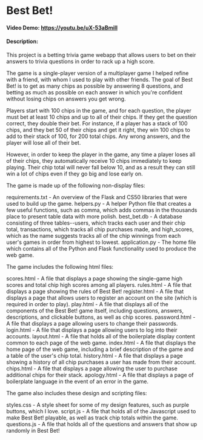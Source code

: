 # Best Bet!
#### Video Demo:  <https://youtu.be/uX-53aBmiII>
#### Description:
This project is a betting trivia game webapp that allows users to bet on their answers to trivia questions in order to rack up a high score.

The game is a single-player version of a multiplayer game I helped refine with a friend, with whom I used to play with other friends.
The goal of Best Bet! is to get as many chips as possible by answering 8 questions, and betting as much as possible on each answer
in which you're confident without losing chips on answers you get wrong.

Players start with 100 chips in the game, and for each question, the player must bet at least 10 chips and up to all of their chips. If they
get the question correct, they double their bet. For instance, if a player has a stack of 100 chips, and they bet 50 of their chips and get it right,
they win 100 chips to add to their stack of 100, for 200 total chips. Any wrong answers, and the player will lose all of their bet.

However, in order to keep the player in the game, any time a player loses all of their chips, they automatically receive 10 chips immediately to keep playing.
Their chip total will never fall below 10, and as a result they can still win a lot of chips even if they go big and lose early on.

The game is made up of the following non-display files:

requirements.txt - An overview of the Flask and CS50 libraries that were used to build up the game.
helpers.py - A helper Python file that creates a few useful functions, such as comma, which adds commas in the thousands place to present table data with more polish.
best_bet.db - A database consisting of three tables--users, which tracks each user and their chip total, transactions, which tracks all chip purchases made, and
high_scores, which as the name suggests tracks all of the chip winnings from each user's games in order from highest to lowest.
application.py - The home file which contains all of the Python and Flask functionality used to produce the web game.

The game includes the following html files:

scores.html - A file that displays a page showing the single-game high scores and total chip high scores among all players.
rules.html - A file that displays a page showing the rules of Best Bet!
register.html - A file that displays a page that allows users to register an account on the site (which is required in order to play).
play.html - A file that displays all of the components of the Best Bet! game itself, including questions, answers, descriptions, and clickable buttons, as well as chip scores.
password.html - A file that displays a page allowing users to change their passwords.
login.html - A file that displays a page allowing users to log into their accounts.
layout.html - A file that holds all of the boilerplate display content common to each page of the web game.
index.html - A file that displays the home page of the web game, including a brief description of the game and a table of the user's chip total.
history.html - A file that displays a page showing a history of all chip purchases a user has made from their account.
chips.html - A file that displays a page allowing the user to purchase additional chips for their stack.
apology.html - A file that displays a page of boilerplate language in the event of an error in the game.

The game also includes these design and scripting files:

styles.css - A style sheet for some of my design features, such as purple buttons, which I love.
script.js - A file that holds all of the Javascript used to make Best Bet! playable, as well as track chip totals within the game.
questions.js - A file that holds all of the questions and answers that show up randomly in Best Bet!